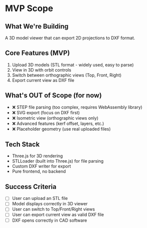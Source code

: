 # MVP Scope

## What We're Building
A 3D model viewer that can export 2D projections to DXF format.

## Core Features (MVP)
1. Upload 3D models (STL format - widely used, easy to parse)
2. View in 3D with orbit controls
3. Switch between orthographic views (Top, Front, Right)
4. Export current view as DXF file

## What's OUT of Scope (for now)
- ❌ STEP file parsing (too complex, requires WebAssembly library)
- ❌ SVG export (focus on DXF first)
- ❌ Isometric view (orthographic views only)
- ❌ Advanced features (kerf offset, layers, etc.)
- ❌ Placeholder geometry (use real uploaded files)

## Tech Stack
- Three.js for 3D rendering
- STLLoader (built into Three.js) for file parsing
- Custom DXF writer for export
- Pure frontend, no backend

## Success Criteria
- [ ] User can upload an STL file
- [ ] Model displays correctly in 3D viewer
- [ ] User can switch to Top/Front/Right views
- [ ] User can export current view as valid DXF file
- [ ] DXF opens correctly in CAD software
